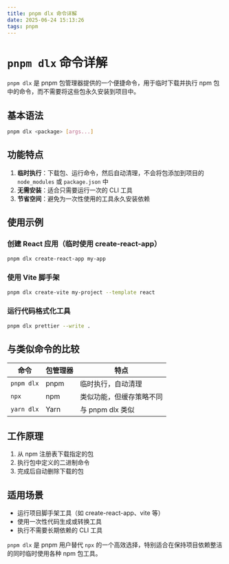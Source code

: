 ```yaml
---
title: pnpm dlx 命令详解
date: 2025-06-24 15:13:26
tags: pnpm
---
```


# `pnpm dlx` 命令详解

`pnpm dlx` 是 pnpm 包管理器提供的一个便捷命令，用于临时下载并执行 npm 包中的命令，而不需要将这些包永久安装到项目中。

## 基本语法

```bash
pnpm dlx <package> [args...]
```

## 功能特点

1. **临时执行**：下载包、运行命令，然后自动清理，不会将包添加到项目的 `node_modules` 或 `package.json` 中
2. **无需安装**：适合只需要运行一次的 CLI 工具
3. **节省空间**：避免为一次性使用的工具永久安装依赖

## 使用示例

### 创建 React 应用（临时使用 create-react-app）

```bash
pnpm dlx create-react-app my-app
```

### 使用 Vite 脚手架

```bash
pnpm dlx create-vite my-project --template react
```

### 运行代码格式化工具

```bash
pnpm dlx prettier --write .
```

## 与类似命令的比较

| 命令       | 包管理器 | 特点                     |
| ---------- | -------- | ------------------------ |
| `pnpm dlx` | pnpm     | 临时执行，自动清理       |
| `npx`      | npm      | 类似功能，但缓存策略不同 |
| `yarn dlx` | Yarn     | 与 pnpm dlx 类似         |

## 工作原理

1. 从 npm 注册表下载指定的包
2. 执行包中定义的二进制命令
3. 完成后自动删除下载的包

## 适用场景

- 运行项目脚手架工具（如 create-react-app、vite 等）
- 使用一次性代码生成或转换工具
- 执行不需要长期依赖的 CLI 工具

`pnpm dlx` 是 pnpm 用户替代 `npx` 的一个高效选择，特别适合在保持项目依赖整洁的同时临时使用各种 npm 包工具。
